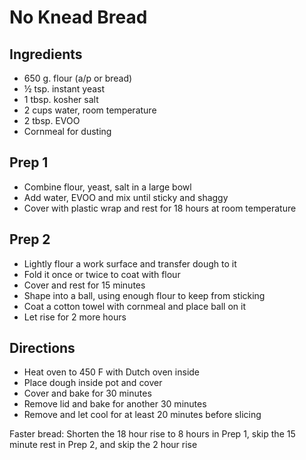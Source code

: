 # No Knead Bread

## Ingredients

- 650 g. flour (a/p or bread)
- ½ tsp. instant yeast
- 1 tbsp. kosher salt
- 2 cups water, room temperature
- 2 tbsp. EVOO
- Cornmeal for dusting

## Prep 1

- Combine flour, yeast, salt in a large bowl
- Add water, EVOO and mix until sticky and shaggy
- Cover with plastic wrap and rest for 18 hours at room temperature

## Prep 2

- Lightly flour a work surface and transfer dough to it
- Fold it once or twice to coat with flour
- Cover and rest for 15 minutes
- Shape into a ball, using enough flour to keep from sticking
- Coat a cotton towel with cornmeal and place ball on it
- Let rise for 2 more hours

## Directions

- Heat oven to 450 F with Dutch oven inside
- Place dough inside pot and cover
- Cover and bake for 30 minutes
- Remove lid and bake for another 30 minutes
- Remove and let cool for at least 20 minutes before slicing

Faster bread: Shorten the 18 hour rise to 8 hours in Prep 1, skip the 15
minute rest in Prep 2, and skip the 2 hour rise
